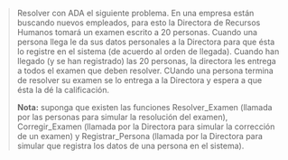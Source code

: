 >Resolver con ADA el siguiente problema. En una empresa están buscando nuevos empleados, para esto la Directora de Recursos Humanos tomará un examen escrito a 20 personas. Cuando una persona llega le da sus datos personales a la Directora para que ésta lo registre en el sistema (de acuerdo al orden de llegada). Cuando han llegado (y se han registrado) las 20 personas, la directora les entrega a todos el examen que deben resolver. CUando una persona termina de resolver su examen se lo entrega a la Directora y espera a que ésta la dé la calificación.
>
>**Nota:** suponga que existen las funciones Resolver_Examen (llamada por las personas para simular la resolución del examen), Corregir_Examen (llamada por la Directora para simular la corrección de un examen) y Registrar_Persona (llamada por la Directora para simular que registra los datos de una persona en el sistema).

